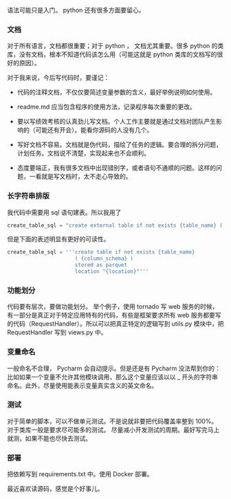 语法可能只是入门。 python 还有很多方面要留心。


### 文档

对于所有语言，文档都很重要；对于 python ， 文档尤其重要。很多 python 的类库，没有文档，根本不知道代码该怎么用（可能这就是 python 类库的文档写的很好的原因）。

对于我来说，今后写代码时，要谨记：

- 代码的注释文档，不仅仅要简述变量参数的含义，最好举例说明如何使用。

- readme.md 应当包含程序的使用方法，记录程序每次重要的更改。

- 要以写绩效考核的认真劲儿写文档。个人工作主要就是通过文档对团队产生影响的（可能还有开会）。能看你源码的人没有几个。

- 写好文档不容易。文档就是伪代码，描绘了任务的逻辑。要合理的拆分问题，计划任务。文档说不清楚，实现起来也不会顺利。

- 态度要端正，我有很多文档中出现错别字，或者语句不通顺的问题。这样的问题，一看就是写文档时，太不走心导致的。

### 长字符串排版

我代码中需要用 sql 语句建表。所以我用了

```python
create_table_sql = "create external table if not exists {table_name} ( {column_schema} )stored as parquet location \"{location}\""
```

但是下面的表述明显有更好的可读性。

```python
create_table_sql = '''create table if not exists {table_name}
                      ( {column_schema} )
                      stored as parquet
                      location "{location}"'''
```


### 功能划分

代码要有层次，要做功能划分。
举个例子，使用 tornado 写 web 服务的时候，有一部分是真正对于特定应用特有的代码，有些是框架要求所有 web 服务都要写的代码（RequestHandler）。所以可以把真正特定的逻辑写到 utils.py 模块中，把 RequestHandler 写到 views.py 中。


### 变量命名

一般命名不合理， Pycharm 会自动提示。但是还是有 Pycharm 没法帮到你的： 比如如果一个变量不允许其他模块调用，那么这个变量应该以以 _ 开头的字符串命名。此外，尽量使用能表示变量真实含义的英文命名。


### 测试

对于简单的脚本，可以不做单元测试。不是说就非要把代码覆盖率整到 100%。 对于类库一般是要求尽可能多的测试。
尽量减小开发测试的周期。最好写完马上就测，如果不能也尽快去测试。

### 部署

把依赖写到 requirements.txt 中。使用 Docker 部署。



最近喜欢读源码，感觉是个好事儿。
